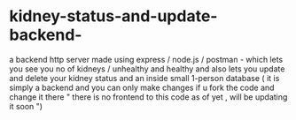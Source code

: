 # kidney-status-and-update-backend-
a backend http server made using express / node.js / postman - which lets you see  you no of kidneys / unhealthy and healthy and also lets  you update and delete your kidney status and an inside small 1-person database 
( it is simply a backend and you can only make changes if u fork the code and change it there " there is no frontend to this code as of yet , will be updating it soon  ")
